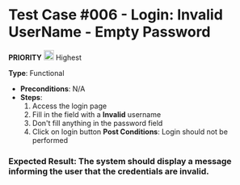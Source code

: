 # Test Case #006 - Login: Invalid UserName - Empty Password

 **PRIORITY** <img src="https://i.postimg.cc/y6bMbpH8/ta2.png" width="20"/> Highest

**Type**: Functional
- **Preconditions**: N/A
- **Steps**:
  1. Access the login page
  2. Fill in the field with a **Invalid** username
  3. Don't fill anything in the password field
  4. Click on login button
  **Post Conditions**: Login should not be performed

### **Expected Result**: The system should display a message informing the user that the credentials are invalid.